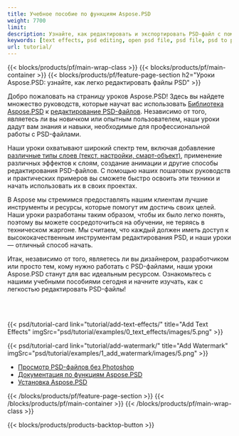 ```yaml
---
title: Учебное пособие по функциям Aspose.PSD
weight: 7700
limit: 
description: Узнайте, как редактировать и экспортировать PSD-файл с помощью кода.
keywords: [text effects, psd editing, open psd file, psd file, psd to png, psd file format, PSD API, Aspose.PSD library, Aspose.PSD tutorial]
url: tutorial/
---
```


{{< blocks/products/pf/main-wrap-class >}}
{{< blocks/products/pf/main-container >}}
{{< blocks/products/pf/feature-page-section h2="Уроки Aspose.PSD: узнайте, как легко редактировать файлы PSD" >}}

<p>
Добро пожаловать на страницу уроков Aspose.PSD! Здесь вы найдете множество руководств, которые научат вас использовать <a href="https://www.nuget.org/packages/Aspose.PSD">Библиотека Aspose.PSD</a> к <a href="https://products.aspose.app/psd/editor/">редактирование PSD-файлов</a>. Независимо от того, являетесь ли вы новичком или опытным пользователем, наши уроки дадут вам знания и навыки, необходимые для профессиональной работы с PSD-файлами.</p>
<p>
Наши уроки охватывают широкий спектр тем, включая добавление <a href="https://docs.aspose.com/psd/net/layers-and-mask-information-section/">различные типы слоев (текст, настройки, смарт-объект)</a>, применение различных эффектов к слоям, создание анимации и другие способы редактирования PSD-файлов. С помощью наших пошаговых руководств и практических примеров вы сможете быстро освоить эти техники и начать использовать их в своих проектах.</p>
<p>
В Aspose мы стремимся предоставлять нашим клиентам лучшие инструменты и ресурсы, которые помогут им достичь своих целей. Наши уроки разработаны таким образом, чтобы их было легко понять, поэтому вы можете сосредоточиться на обучении, не теряясь в техническом жаргоне. Мы считаем, что каждый должен иметь доступ к высококачественным инструментам редактирования PSD, и наши уроки — отличный способ начать.</p>
<p>
Итак, независимо от того, являетесь ли вы дизайнером, разработчиком или просто тем, кому нужно работать с PSD-файлами, наши уроки Aspose.PSD станут для вас идеальным ресурсом. Ознакомьтесь с нашими учебными пособиями сегодня и начните изучать, как с легкостью редактировать PSD-файлы!</p>

<br />
<br />

{{< psd/tutorial-card link="tutorial/add-text-effects/" title="Add Text Effects" imgSrc="psd/tutorial/examples/0_text_effects/images/5.png" >}}

{{< psd/tutorial-card link="tutorial/add-watermark/" title="Add Watermark" imgSrc="psd/tutorial/examples/1_add_watermark/images/5.png" >}}


<div class="code-sample">
    <ul class="link-list">
        <li class="link-item"><a href="https://products.aspose.com/psd/view/">Просмотр PSD-файлов без Photoshop</a></li>
        <li class="link-item"><a href="https://docs.aspose.com/psd/net/features/">Документация по функциям Aspose.PSD</a></li>
        <li class="link-item"><a href="https://docs.aspose.com/psd/net/installation/">Установка Aspose.PSD</a></li>
    </ul>
</div>


{{< /blocks/products/pf/feature-page-section >}}
{{< /blocks/products/pf/main-container >}}
{{< /blocks/products/pf/main-wrap-class >}}

{{< blocks/products/products-backtop-button >}}

